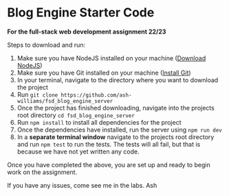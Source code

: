 # Blog Engine Starter Code

**For the full-stack web development assignment 22/23**

Steps to download and run:
1. Make sure you have NodeJS installed on your machine ([Download NodeJS](https://nodejs.org/en/download/))
2. Make sure you have Git installed on your machine ([Install Git](https://git-scm.com/book/en/v2/Getting-Started-Installing-Git))
2. In your terminal, navigate to the directory where you want to download the project
3. Run `git clone https://github.com/ash-williams/fsd_blog_engine_server`
4. Once the project has finished downloading, navigate into the projects root directory `cd fsd_blog_engine_server`
5. Run `npm install` to install all dependencies for the project
6. Once the dependencies have installed, run the server using `npm run dev`
7. In a **separate terminal window** navigate to the projects root directory and run `npm test` to run the tests. The tests will all fail, but that is because we have not yet written any code.

Once you have completed the above, you are set up and ready to begin work on the assignment.

If you have any issues, come see me in the labs.
Ash